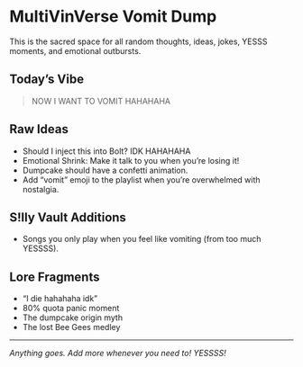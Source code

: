 # MultiVinVerse Vomit Dump

This is the sacred space for all random thoughts, ideas, jokes, YESSS moments, and emotional outbursts.

## Today’s Vibe
> NOW I WANT TO VOMIT HAHAHAHA

## Raw Ideas
- Should I inject this into Bolt? IDK HAHAHAHA
- Emotional Shrink: Make it talk to you when you’re losing it!
- Dumpcake should have a confetti animation.
- Add “vomit” emoji to the playlist when you’re overwhelmed with nostalgia.

## S!lly Vault Additions
- Songs you only play when you feel like vomiting (from too much YESSSS).

## Lore Fragments
- “I die hahahaha idk”
- 80% quota panic moment
- The dumpcake origin myth
- The lost Bee Gees medley

---

*Anything goes. Add more whenever you need to! YESSSS!*